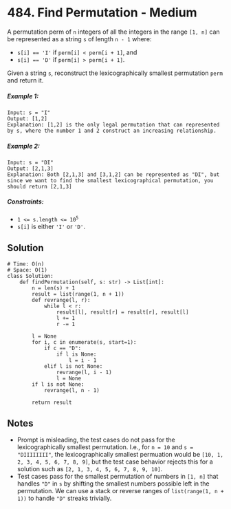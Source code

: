 # 484. Find Permutation - Medium

A permutation perm of `n` integers of all the integers in the range `[1, n]` can be represented as a string `s` of length `n - 1` where:

- `s[i] == 'I'` if `perm[i] < perm[i + 1]`, and
- `s[i] == 'D'` if `perm[i] > perm[i + 1]`.

Given a string `s`, reconstruct the lexicographically smallest permutation `perm` and return it.

##### Example 1:

```
Input: s = "I"
Output: [1,2]
Explanation: [1,2] is the only legal permutation that can represented by s, where the number 1 and 2 construct an increasing relationship.
```

##### Example 2:

```
Input: s = "DI"
Output: [2,1,3]
Explanation: Both [2,1,3] and [3,1,2] can be represented as "DI", but since we want to find the smallest lexicographical permutation, you should return [2,1,3]
```

##### Constraints:

- <code>1 <= s.length <= 10<sup>5</sup></code>
- `s[i]` is either `'I'` or `'D'`.

## Solution

```
# Time: O(n)
# Space: O(1)
class Solution:
    def findPermutation(self, s: str) -> List[int]:
        n = len(s) + 1
        result = list(range(1, n + 1))
        def revrange(l, r):
            while l < r:
                result[l], result[r] = result[r], result[l]
                l += 1
                r -= 1
                
        l = None
        for i, c in enumerate(s, start=1):
            if c == "D":
                if l is None:
                    l = i - 1
            elif l is not None:
                revrange(l, i - 1)
                l = None
        if l is not None:
            revrange(l, n - 1)

        return result
```

## Notes
- Prompt is misleading, the test cases do not pass for the lexicographically smallest permutation. I.e., for `n = 10` and `s = "DIIIIIIII"`, the lexicographically smallest permuation would be `[10, 1, 2, 3, 4, 5, 6, 7, 8, 9]`, but the test case behavior rejects this for a solution such as `[2, 1, 3, 4, 5, 6, 7, 8, 9, 10]`. 
- Test cases pass for the smallest permutation of numbers in `[1, n]` that handles `"D"` in `s` by shifting the smallest numbers possible left in the permutation. We can use a stack or reverse ranges of `list(range(1, n + 1))` to handle `"D"` streaks trivially.
